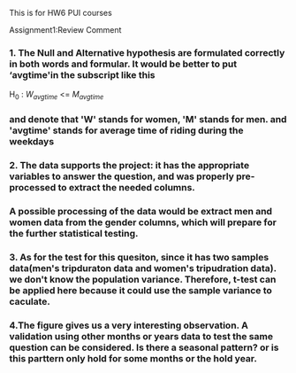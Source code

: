 This is for HW6 PUI courses

Assignment1:Review Comment

### 1. The Null and Alternative hypothesis are formulated correctly in both words and formular. It would be better to put ‘avgtime'in the subscript like this
H<sub>0</sub> : $W_{avgtime}$ <= $M_{avgtime}$
### and denote that 'W' stands for women, 'M' stands for men. and 'avgtime' stands for average time of riding during the weekdays

### 2. The data supports the project: it has the appropriate variables to answer the question, and was properly pre-processed to extract the needed columns.
### A possible processing of the data would be extract men and women data from the gender columns, which will prepare for the further statistical testing.



### 3. As for the test for this quesiton, since it has two samples data(men's tripduraton data and women's tripudration data). we don't know the population variance. Therefore, t-test can be applied here because it could use the sample variance to caculate.


### 4.The figure gives us a very interesting observation. A validation using other months or years data to test the same question can be considered. Is there a seasonal pattern? or is this parttern only hold for some months or the hold year.
